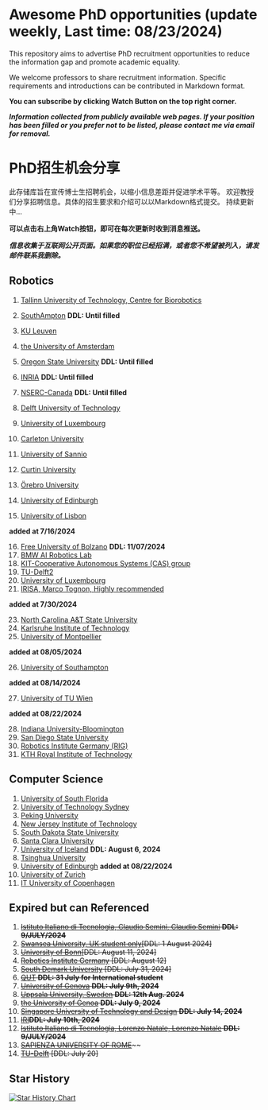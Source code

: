 # Awesome PhD opportunities (update weekly, Last time: 08/23/2024)

This repository aims to advertise PhD recruitment opportunities to reduce the information gap and promote academic equality.

We welcome professors to share recruitment information. Specific requirements and introductions can be contributed in Markdown format. 

**You can subscribe by clicking Watch Button on the top right corner.**

***Information collected from publicly available web pages. If your position has been filled or you prefer not to be listed, please contact me via email for removal.***



# PhD招生机会分享

此存储库旨在宣传博士生招聘机会，以缩小信息差距并促进学术平等。
欢迎教授们分享招聘信息。具体的招生要求和介绍可以以Markdown格式提交。
持续更新中...

 **可以点击右上角Watch按钮，即可在每次更新时收到消息推送。**

***信息收集于互联网公开页面。如果您的职位已经招满，或者您不希望被列入，请发邮件联系我删除。***



## Robotics


1. [Tallinn University of Technology, Centre for Biorobotics](./Robotics/Tallinn%20University%20of%20Technology.md)    
2. [SouthAmpton](./Robotics/SouthAmpton.md)    **DDL: Until filled**
3. [KU Leuven](./Robotics/Leuven.md)    

4. [the University of Amsterdam](./Robotics/Vrije_Universiteit_Amsterdam_Combined.md)  
5. [Oregon State University](./Robotics/Oregon%20State%20University.md)    **DDL: Until filled**
6. [INRIA](./Robotics/INRIA.md)    **DDL: Until filled**
7. [NSERC-Canada](./Robotics/NSERC.md)    **DDL: Until filled**
8. [Delft University of Technology](./Robotics/Delft-tech.md) 
9. [University of Luxembourg](./Robotics/SnT_PhD_Position_Announcement.md) 
10. [Carleton University](./Robotics/Carleton%20University.md) 
11. [University of Sannio](./Robotics/University%20of%20Sannio.md) 
12. [Curtin University](./Robotics/Curtin%20University.md) 
13. [Örebro University](./Robotics/orebro%20University.md)
14. [University of Edinburgh](./Robotics/University%20of%20Edinburgh.md)
15. [University of Lisbon](./Robotics/University%20of%20Lisbon.md)


**added at 7/16/2024**

16. [Free University of Bolzano](./Robotics/Free%20University%20of%20Bolzano.md) **DDL: 11/07/2024**
17. [BMW AI Robotics Lab](./Robotics/BMW%20AI%20Robotics%20Lab.md)
18. [KIT-Cooperative Autonomous Systems (CAS) group](./Robotics/%20Karlsruhe%20Intitute%20of%20Technology-CAS.md)
20. [TU-Delft2](./Robotics/TU%20Delft2.md)
21. [University of Luxembourg](./Robotics/University%20of%20Luxembourg.md)
22. [IRISA, Marco Tognon, Highly recommended](./Robotics/INRIA2.md)

**added at 7/30/2024**

23. [North Carolina A&T State University](./Robotics/North%20Carolina%20A&T%20State%20University.md)
24. [Karlsruhe Institute of Technology](./Robotics/%20Karlsruhe%20Intitute%20of%20Technology-CAS.md)
25. [University of Montpellier](./Robotics/University%20of%20Montpellier.md)

**added at 08/05/2024**

26. [University of Southampton](./Robotics/SouthAmpton.md)

**added at 08/14/2024**

27. [University of TU Wien](./Robotics/TU%20Wien.md)

**added at 08/22/2024**

28. [Indiana University-Bloomington](./Robotics/indiana-bloomington.md)
29. [San Diego State University](./Robotics/San%20Diego%20State%20University.md)
30. [Robotics Institute Germany (RIG)](./Robotics/Robotics%20Institute%20Germany%20(RIG).md)
31. [KTH Royal Institute of Technology](./Robotics/KTH%20Royal%20Institute%20of%20Technology.md)



## Computer Science
1. [University of South Florida](./Computer%20Science/USF.md)
2. [University of Technology Sydney](./Computer%20Science/UTS.md)
3. [Peking University](./Computer%20Science/PKU.md)
4. [New Jersey Institute of Technology](./Computer%20Science/NJIT.md)
5. [South Dakota State University](./Computer%20Science/South%20Dakota%20State%20University.md)
6. [Santa Clara University](./Computer%20Science/Santa%20Clara%20University.md)
7. [University of Iceland](./Computer%20Science/University%20of%20Iceland.md) **DDL: August 6, 2024**
8. [Tsinghua University](./Computer%20Science/Tsinghua.md)
9. [University of Edinburgh](./Robotics/University%20of%20Edinburgh.md)
**added at 08/22/2024**
10. [University of Zurich](./Computer%20Science/University%20of%20Zurich.md)
11. [IT University of Copenhagen](./Computer%20Science/IT%20University%20of%20Copenhagen.md)
 
## Expired but can Referenced
1. ~~[Istituto Italiano di Tecnologia, Claudio Semini, Claudio Semini](./Robotics/IIT-1.md) **DDL: 9/JULY/2024**~~ 
2. ~~[Swansea University, UK student only](./Robotics/Swansea.md)[DDL: 1 August 2024]~~
3. ~~[University of Bonn](./Robotics/University%20of%20Bonn.md)[DDL: August 11, 2024]~~
4. ~~[Robotics Institute Germany](./Robotics/Robotics%20Institute%20Germany.md) [DDL: August 12]~~
5. ~~[South Demark University](./Robotics/South%20Demark%20University.md) [DDL: July 31, 2024]~~
6. ~~[QUT](./Robotics/QUT.md) **DDL: 31 July for International student**~~
7. ~~[University of Genova](./Robotics/DRIM_PhD_Position_Announcement.md) **DDL: July 9th, 2024**~~
8. ~~[Uppsala University, Sweden](./Robotics/UppsalaUniversity_PhD.md)  **DDL: 12th Aug. 2024**~~
9. ~~[the University of Genoa](./Robotics/the%20University%20of%20Genoa.md)    **DDL: July 9, 2024**~~
10. ~~[Singapore University of Technology and Design](./Robotics/Singapore%20University%20of%20Technology.md)   **DDL: July 14, 2024**~~ 
11. ~~[IRI](./Robotics/IRI.md)**DDL: July 10th, 2024**~~
12. ~~[Istituto Italiano di Tecnologia, Lorenzo Natale, Lorenzo Natale](./Robotics/IIT-2.md) **DDL: 9/JULY/2024**~~
13. ~~[SAPIENZA UNIVERSITY OF ROME](./Robotics/SAPIENZA%20UNIVERSITY%20OF%20ROME.md)~~~~
14. ~~[TU-Delft](./Robotics/TU-Delft.md) [DDL: July 20]~~




## Star History

[![Star History Chart](https://api.star-history.com/svg?repos=jfan1997/Awesome_PhD_Opportunities&type=Date)](https://star-history.com/#jfan1997/Awesome_PhD_Opportunities&Date)
